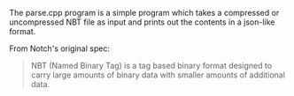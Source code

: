 The parse.cpp program is a simple program which takes a compressed or uncompressed NBT file as input and prints out the contents in a json-like format.

From Notch's original spec:
> NBT (Named Binary Tag) is a tag based binary format designed to carry large amounts of binary data with smaller amounts of additional data.

